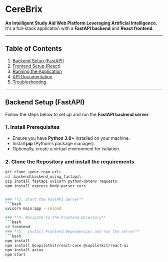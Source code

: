 # **CereBrix**

**An Intelligent Study Aid Web Platform Leveraging Artificial Intelligence.**
It's a full-stack application with a **FastAPI backend** and **React frontend**.

---

## **Table of Contents**
1. [Backend Setup (FastAPI)](#backend-setup-fastapi)
2. [Frontend Setup (React)](#frontend-setup-react)
3. [Running the Application](#running-the-application)
4. [API Documentation](#api-documentation)
5. [Troubleshooting](#troubleshooting)

---

## **Backend Setup (FastAPI)**

Follow the steps below to set up and run the **FastAPI backend server**.

### **1. Install Prerequisites**
- Ensure you have **Python 3.9+** installed on your machine.
- Install **pip** (Python's package manager).
- Optionally, create a virtual environment for isolation.

### **2. Clone the Repository and install the requirements**
```bash
git clone <your-repo-url>
cd .backend\backend_using_fastapi\
pip install fastapi uvicorn python-dotenv requests
npm install express body-parser cors


### **3. Start the FastAPI Server**
```bash
uvicorn main:app --reload

### **4. Navigate to the Frontend Directory**
```bash
cd frontend
### **5.  Install Frontend Dependencies and run the server**
```bash
npm install
npm install @copilotkit/react-core @copilotkit/react-ui
npm install axios
npm start